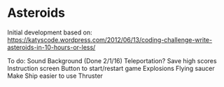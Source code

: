 # Asteroids

Initial development based on:
https://katyscode.wordpress.com/2012/06/13/coding-challenge-write-asteroids-in-10-hours-or-less/

To do:
Sound
Background (Done 2/1/16)
Teleportation?
Save high scores
Instruction screen
Button to start/restart game
Explosions
Flying saucer
Make Ship easier to use
Thruster



